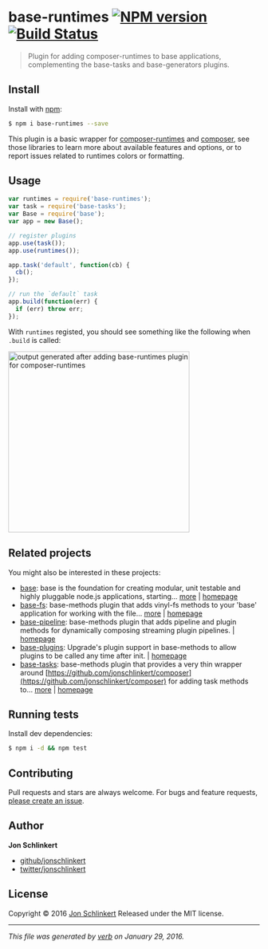 # base-runtimes [![NPM version](https://img.shields.io/npm/v/base-runtimes.svg)](https://www.npmjs.com/package/base-runtimes) [![Build Status](https://img.shields.io/travis/jonschlinkert/base-runtimes.svg)](https://travis-ci.org/jonschlinkert/base-runtimes)

> Plugin for adding composer-runtimes to base applications, complementing the base-tasks and base-generators plugins.

## Install

Install with [npm](https://www.npmjs.com/):

```sh
$ npm i base-runtimes --save
```

This plugin is a basic wrapper for [composer-runtimes](https://github.com/doowb/composer-runtimes) and [composer](https://github.com/jonschlinkert/composer), see those libraries to learn more about available features and options, or to report issues related to runtimes colors or formatting.

## Usage

```js
var runtimes = require('base-runtimes');
var task = require('base-tasks');
var Base = require('base');
var app = new Base();

// register plugins
app.use(task());
app.use(runtimes());

app.task('default', function(cb) {
  cb();
});

// run the `default` task
app.build(function(err) {
  if (err) throw err;
});
```

With `runtimes` registed, you should see something like the following when `.build` is called:

<img width="363" alt="output generated after adding base-runtimes plugin for composer-runtimes" src="https://cloud.githubusercontent.com/assets/383994/12613017/d2efca0c-c4c4-11e5-90ae-e140227cfab6.png">

## Related projects

You might also be interested in these projects:

* [base](https://www.npmjs.com/package/base): base is the foundation for creating modular, unit testable and highly pluggable node.js applications, starting… [more](https://www.npmjs.com/package/base) | [homepage](https://github.com/node-base/base)
* [base-fs](https://www.npmjs.com/package/base-fs): base-methods plugin that adds vinyl-fs methods to your 'base' application for working with the file… [more](https://www.npmjs.com/package/base-fs) | [homepage](https://github.com/jonschlinkert/base-fs)
* [base-pipeline](https://www.npmjs.com/package/base-pipeline): base-methods plugin that adds pipeline and plugin methods for dynamically composing streaming plugin pipelines. | [homepage](https://github.com/jonschlinkert/base-pipeline)
* [base-plugins](https://www.npmjs.com/package/base-plugins): Upgrade's plugin support in base-methods to allow plugins to be called any time after init. | [homepage](https://github.com/jonschlinkert/base-plugins)
* [base-tasks](https://www.npmjs.com/package/base-tasks): base-methods plugin that provides a very thin wrapper around [https://github.com/jonschlinkert/composer](https://github.com/jonschlinkert/composer) for adding task methods to… [more](https://www.npmjs.com/package/base-tasks) | [homepage](https://github.com/jonschlinkert/base-tasks)

## Running tests

Install dev dependencies:

```sh
$ npm i -d && npm test
```

## Contributing

Pull requests and stars are always welcome. For bugs and feature requests, [please create an issue](https://github.com/jonschlinkert/base-runtimes/issues/new).

## Author

**Jon Schlinkert**

* [github/jonschlinkert](https://github.com/jonschlinkert)
* [twitter/jonschlinkert](http://twitter.com/jonschlinkert)

## License

Copyright © 2016 [Jon Schlinkert](https://github.com/jonschlinkert)
Released under the MIT license.

***

_This file was generated by [verb](https://github.com/verbose/verb) on January 29, 2016._